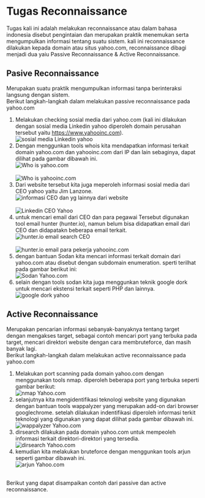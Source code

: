 # Tugas Reconnaissance

Tugas kali ini adalah melakukan reconnaissance atau dalam bahasa indonesia disebut pengintaian dan merupakan praktik menemukan serta mengumpulkan informasi tentang suatu sistem. kali ini reconnaissance dilakukan kepada domain atau situs yahoo.com, reconnaissance dibagi menjadi dua yaiu Passive Reconnaissance & Active Reconnaissance.<br>

## Pasive Reconnaissance
Merupakan suatu praktik mengumpulkan informasi tanpa berinteraksi langsung dengan sistem.<br>
Berikut langkah-langkah dalam melakukan passive reconnaissance pada yahoo.com
  1. Melakukan checking sosial media dari yahoo.com (kali ini dilakukan dengan sosial media Linkedin yahoo diperoleh domain perusahan tersebut yaitu https://www.yahooinc.com).<br> ![](/reccon/images/image1.png "sosial media Linkedin yahoo") <br>
  2. Dengan menggunkan tools whois kita mendapatkan informasi terkait domain yahoo.com dan yahooinc.com dari IP dan lain sebaginya, dapat dilihat pada gambar dibawah ini.<br> ![](/reccon/images/image2.png "Who is yahoo.com") <br><br> ![](/reccon/images/image3.png "Who is yahooinc.com") <br>
  3. Dari website tersebut kita juga meperoleh informasi sosial media dari CEO yahoo yaitu Jim Lanzone.<br> ![](/reccon/images/image4.png "informasi CEO dan yg lainnya dari website") <br><br> ![](/reccon/images/image5.png "Linkedin CEO Yahoo") <br>
  4. untuk mencari email dari CEO dan para pegawai Tersebut digunakan tool email hunter (hunter.io), namun belum bisa didapatkan email dari CEO dan didapatakn beberapa email terkait.<br> ![](/reccon/images/image6.png "hunter.io email search CEO") <br><br> ![](/reccon/images/image7.png "hunter.io email para pekerja yahooinc.com") <br>
  5. dengan bantuan Sodan kita mencari informasi terkait domain dari yahoo.com atau disebut dengan subdomain enumeration. sperti terilhat pada gambar berikut ini:<br> ![](/reccon/images/image8.png "Sodan Yahoo.com") <br>
  6. selain dengan tools sodan kita juga menggunkan teknik google dork untuk mencari ekstensi terkait seperti PHP dan lainnya.<br> ![](/reccon/images/image9.png "google dork yahoo") <br>

## Active Reconnaissance
Merupakan pencarian informasi sebanyak-banyaknya tentang target dengan mengakses target, sebagai contoh mencari port yang terbuka pada target, mencari direktori website dengan cara membruteforce, dan masih banyak lagi.<br>
Berikut langkah-langkah dalam melakukan active reconnaissance pada yahoo.com<br>
  1. Melakukan port scanning pada domain yahoo.com dengan menggunakan tools nmap. diperoleh beberapa port yang terbuka seperti gambar berikut: <br> ![](/reccon/images/image10.png "nmap Yahoo.com") <br>
  2. selanjutnya kita mengidentifikasi teknologi website yang digunakan dengan bantuan tools wappalyzer yang merupakan add-on dari browser googlechrome. setelah dilakukan indentifikasi diperoleh informasi terkit teknologi yang digunakan yang dapat dilihat pada gambar dibawah ini.<br> ![](/reccon/images/image11.png "wappalyzer Yahoo.com") <br>
  3. dirsearch dilakukan pada domain yahoo.com untuk mempeoleh informasi terkait direktori-direktori yang tersedia. <br> ![](/reccon/images/image12.png "dirsearch Yahoo.com") <br>
  4. kemudian kita melakukan bruteforce dengan menggunkan tools arjun seperti gambar dibawah ini.<br> ![](/reccon/images/image13.png "arjun Yahoo.com") <br><br>

Berikut yang dapat disampaikan contoh dari passive dan active reconnaissance.
